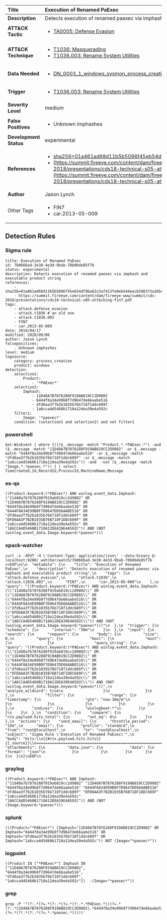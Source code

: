 | Title                    | Execution of Renamed PaExec       |
|:-------------------------|:------------------|
| **Description**          | Detects execution of renamed paexec via imphash and executable product string |
| **ATT&amp;CK Tactic**    |  <ul><li>[TA0005: Defense Evasion](https://attack.mitre.org/tactics/TA0005)</li></ul>  |
| **ATT&amp;CK Technique** | <ul><li>[T1036: Masquerading](https://attack.mitre.org/techniques/T1036)</li><li>[T1036.003: Rename System Utilities](https://attack.mitre.org/techniques/T1036.003)</li></ul>  |
| **Data Needed**          | <ul><li>[DN_0003_1_windows_sysmon_process_creation](../Data_Needed/DN_0003_1_windows_sysmon_process_creation.md)</li></ul>  |
| **Trigger**              | <ul><li>[T1036.003: Rename System Utilities](../Triggers/T1036.003.md)</li></ul>  |
| **Severity Level**       | medium |
| **False Positives**      | <ul><li>Unknown imphashes</li></ul>  |
| **Development Status**   | experimental |
| **References**           | <ul><li>[sha256=01a461ad68d11b5b5096f45eb54df9ba62c5af413fa9eb544eacb598373a26bc](sha256=01a461ad68d11b5b5096f45eb54df9ba62c5af413fa9eb544eacb598373a26bc)</li><li>[https://summit.fireeye.com/content/dam/fireeye-www/summit/cds-2018/presentations/cds18-technical-s05-att&cking-fin7.pdf](https://summit.fireeye.com/content/dam/fireeye-www/summit/cds-2018/presentations/cds18-technical-s05-att&cking-fin7.pdf)</li></ul>  |
| **Author**               | Jason Lynch |
| Other Tags           | <ul><li>FIN7</li><li>car.2013-05-009</li></ul> | 

## Detection Rules

### Sigma rule

```
title: Execution of Renamed PaExec
id: 7b0666ad-3e38-4e3d-9bab-78b06de85f7b
status: experimental
description: Detects execution of renamed paexec via imphash and executable product string
references:
    - sha256=01a461ad68d11b5b5096f45eb54df9ba62c5af413fa9eb544eacb598373a26bc
    - https://summit.fireeye.com/content/dam/fireeye-www/summit/cds-2018/presentations/cds18-technical-s05-att&cking-fin7.pdf
tags:
    - attack.defense_evasion
    - attack.t1036 # an old one
    - attack.t1036.003
    - FIN7
    - car.2013-05-009
date: 2019/04/17
modified: 2020/09/06
author: Jason Lynch 
falsepositives:
    - Unknown imphashes
level: medium
logsource:
    category: process_creation
    product: windows
detection:
    selection1:
        Product:
            - '*PAExec*'
    selection2:
        Imphash:
            - 11D40A7B7876288F919AB819CC2D9802
            - 6444f8a34e99b8f7d9647de66aabe516
            - dfd6aa3f7b2b1035b76b718f1ddc689f
            - 1a6cca4d5460b1710a12dea39e4a592c
    filter1:
        Image: '*paexec*'
    condition: (selection1 and selection2) and not filter1

```





### powershell
    
```
Get-WinEvent | where {((($_.message -match "Product.*.*PAExec.*") -and ($_.message -match "11D40A7B7876288F919AB819CC2D9802" -or $_.message -match "6444f8a34e99b8f7d9647de66aabe516" -or $_.message -match "dfd6aa3f7b2b1035b76b718f1ddc689f" -or $_.message -match "1a6cca4d5460b1710a12dea39e4a592c")) -and  -not ($_.message -match "Image.*.*paexec.*")) } | select TimeCreated,Id,RecordId,ProcessId,MachineName,Message
```


### es-qs
    
```
((Product.keyword:(*PAExec*) AND winlog.event_data.Imphash:("11d40a7b7876288f919ab819cc2d9802" OR "11D40A7B7876288F919AB819CC2D9802" OR "6444f8a34e99b8f7d9647de66aabe516" OR "6444F8A34E99B8F7D9647DE66AABE516" OR "dfd6aa3f7b2b1035b76b718f1ddc689f" OR "DFD6AA3F7B2B1035B76B718F1DDC689F" OR "1a6cca4d5460b1710a12dea39e4a592c" OR "1A6CCA4D5460B1710A12DEA39E4A592C")) AND (NOT (winlog.event_data.Image.keyword:*paexec*)))
```


### xpack-watcher
    
```
curl -s -XPUT -H \'Content-Type: application/json\' --data-binary @- localhost:9200/_watcher/watch/7b0666ad-3e38-4e3d-9bab-78b06de85f7b <<EOF\n{\n  "metadata": {\n    "title": "Execution of Renamed PaExec",\n    "description": "Detects execution of renamed paexec via imphash and executable product string",\n    "tags": [\n      "attack.defense_evasion",\n      "attack.t1036",\n      "attack.t1036.003",\n      "FIN7",\n      "car.2013-05-009"\n    ],\n    "query": "((Product.keyword:(*PAExec*) AND winlog.event_data.Imphash:(\\"11d40a7b7876288f919ab819cc2d9802\\" OR \\"11D40A7B7876288F919AB819CC2D9802\\" OR \\"6444f8a34e99b8f7d9647de66aabe516\\" OR \\"6444F8A34E99B8F7D9647DE66AABE516\\" OR \\"dfd6aa3f7b2b1035b76b718f1ddc689f\\" OR \\"DFD6AA3F7B2B1035B76B718F1DDC689F\\" OR \\"1a6cca4d5460b1710a12dea39e4a592c\\" OR \\"1A6CCA4D5460B1710A12DEA39E4A592C\\")) AND (NOT (winlog.event_data.Image.keyword:*paexec*)))"\n  },\n  "trigger": {\n    "schedule": {\n      "interval": "30m"\n    }\n  },\n  "input": {\n    "search": {\n      "request": {\n        "body": {\n          "size": 0,\n          "query": {\n            "bool": {\n              "must": [\n                {\n                  "query_string": {\n                    "query": "((Product.keyword:(*PAExec*) AND winlog.event_data.Imphash:(\\"11d40a7b7876288f919ab819cc2d9802\\" OR \\"11D40A7B7876288F919AB819CC2D9802\\" OR \\"6444f8a34e99b8f7d9647de66aabe516\\" OR \\"6444F8A34E99B8F7D9647DE66AABE516\\" OR \\"dfd6aa3f7b2b1035b76b718f1ddc689f\\" OR \\"DFD6AA3F7B2B1035B76B718F1DDC689F\\" OR \\"1a6cca4d5460b1710a12dea39e4a592c\\" OR \\"1A6CCA4D5460B1710A12DEA39E4A592C\\")) AND (NOT (winlog.event_data.Image.keyword:*paexec*)))",\n                    "analyze_wildcard": true\n                  }\n                }\n              ],\n              "filter": {\n                "range": {\n                  "timestamp": {\n                    "gte": "now-30m/m"\n                  }\n                }\n              }\n            }\n          }\n        },\n        "indices": [\n          "winlogbeat-*"\n        ]\n      }\n    }\n  },\n  "condition": {\n    "compare": {\n      "ctx.payload.hits.total": {\n        "not_eq": 0\n      }\n    }\n  },\n  "actions": {\n    "send_email": {\n      "throttle_period": "15m",\n      "email": {\n        "profile": "standard",\n        "from": "root@localhost",\n        "to": "root@localhost",\n        "subject": "Sigma Rule \'Execution of Renamed PaExec\'",\n        "body": "Hits:\\n{{#ctx.payload.hits.hits}}{{_source}}\\n================================================================================\\n{{/ctx.payload.hits.hits}}",\n        "attachments": {\n          "data.json": {\n            "data": {\n              "format": "json"\n            }\n          }\n        }\n      }\n    }\n  }\n}\nEOF\n
```


### graylog
    
```
((Product.keyword:(*PAExec*) AND Imphash:("11d40a7b7876288f919ab819cc2d9802" "11D40A7B7876288F919AB819CC2D9802" "6444f8a34e99b8f7d9647de66aabe516" "6444F8A34E99B8F7D9647DE66AABE516" "dfd6aa3f7b2b1035b76b718f1ddc689f" "DFD6AA3F7B2B1035B76B718F1DDC689F" "1a6cca4d5460b1710a12dea39e4a592c" "1A6CCA4D5460B1710A12DEA39E4A592C")) AND (NOT (Image.keyword:*paexec*)))
```


### splunk
    
```
(((Product="*PAExec*") (Imphash="11D40A7B7876288F919AB819CC2D9802" OR Imphash="6444f8a34e99b8f7d9647de66aabe516" OR Imphash="dfd6aa3f7b2b1035b76b718f1ddc689f" OR Imphash="1a6cca4d5460b1710a12dea39e4a592c")) NOT (Image="*paexec*"))
```


### logpoint
    
```
((Product IN ["*PAExec*"] Imphash IN ["11D40A7B7876288F919AB819CC2D9802", "6444f8a34e99b8f7d9647de66aabe516", "dfd6aa3f7b2b1035b76b718f1ddc689f", "1a6cca4d5460b1710a12dea39e4a592c"])  -(Image="*paexec*"))
```


### grep
    
```
grep -P '^(?:.*(?=.*(?:.*(?=.*(?:.*.*PAExec.*))(?=.*(?:.*11D40A7B7876288F919AB819CC2D9802|.*6444f8a34e99b8f7d9647de66aabe516|.*dfd6aa3f7b2b1035b76b718f1ddc689f|.*1a6cca4d5460b1710a12dea39e4a592c))))(?=.*(?!.*(?:.*(?=.*.*paexec.*)))))'
```



